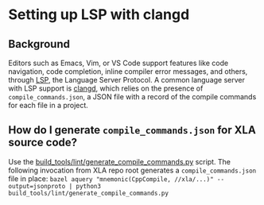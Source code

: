 # Setting up LSP with clangd

## Background

Editors such as Emacs, Vim, or VS Code support features like code navigation,
code completion, inline compiler error messages, and others, through
[LSP](https://en.wikipedia.org/wiki/Language_Server_Protocol), the Language
Server Protocol. A common language server with LSP support is
[clangd](https://clangd.llvm.org), which relies on the presence of
`compile_commands.json`, a JSON file with a record of the compile commands for
each file in a project.

## How do I generate `compile_commands.json` for XLA source code?

Use the
[build_tools/lint/generate_compile_commands.py](https://github.com/openxla/xla/blob/main/build_tools/lint/generate_compile_commands.py)
script. The following invocation from XLA repo root generates a
`compile_commands.json` file in place: `bazel aquery "mnemonic(CppCompile,
//xla/...)" --output=jsonproto | python3
build_tools/lint/generate_compile_commands.py`
